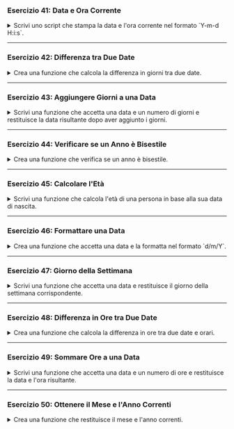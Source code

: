 
### Esercizio 41: Data e Ora Corrente

<details>
<summary>
Scrivi uno script che stampa la data e l'ora corrente nel formato `Y-m-d H:i:s`.
</summary>

```php
<?php
echo "Data e ora corrente: " . date('Y-m-d H:i:s');
?>
```

</details>

---

### Esercizio 42: Differenza tra Due Date

<details>
<summary>
Crea una funzione che calcola la differenza in giorni tra due date.
</summary>

```php
<?php
function differenzaDate($data1, $data2) {
    $datetime1 = new DateTime($data1);
    $datetime2 = new DateTime($data2);
    $interval = $datetime1->diff($datetime2);
    return $interval->days;
}

echo "Differenza in giorni: " . differenzaDate('2024-05-27', '2024-06-10');
?>
```

</details>

---

### Esercizio 43: Aggiungere Giorni a una Data

<details>
<summary>
Scrivi una funzione che accetta una data e un numero di giorni e restituisce la data risultante dopo aver aggiunto i giorni.
</summary>

```php
<?php
function aggiungiGiorni($data, $giorni) {
    $datetime = new DateTime($data);
    $datetime->modify("+$giorni days");
    return $datetime->format('Y-m-d');
}

echo "Data dopo 10 giorni: " . aggiungiGiorni('2024-05-27', 10);
?>
```

</details>

---

### Esercizio 44: Verificare se un Anno è Bisestile

<details>
<summary>
Crea una funzione che verifica se un anno è bisestile.
</summary>

```php
<?php
function èBisestile($anno) {
    return ((($anno % 4) == 0) && (($anno % 100) != 0) || (($anno % 400) == 0));
}

echo "Il 2024 è un anno bisestile? " . (èBisestile(2024) ? "Sì" : "No");
?>
```

</details>

---

### Esercizio 45: Calcolare l'Età

<details>
<summary>
Scrivi una funzione che calcola l'età di una persona in base alla sua data di nascita.
</summary>

```php
<?php
function calcolaEtà($dataNascita) {
    $dataNascita = new DateTime($dataNascita);
    $oggi = new DateTime();
    $età = $oggi->diff($dataNascita);
    return $età->y;
}

echo "L'età della persona nata il 1990-06-15 è: " . calcolaEtà('1990-06-15') . " anni";
?>
```

</details>

---

### Esercizio 46: Formattare una Data

<details>
<summary>
Crea una funzione che accetta una data e la formatta nel formato `d/m/Y`.
</summary>

```php
<?php
function formattaData($data) {
    $datetime = new DateTime($data);
    return $datetime->format('d/m/Y');
}

echo "Data formattata: " . formattaData('2024-05-27');
?>
```

</details>

---

### Esercizio 47: Giorno della Settimana

<details>
<summary>
Scrivi una funzione che accetta una data e restituisce il giorno della settimana corrispondente.
</summary>

```php
<?php
function giornoDellaSettimana($data) {
    $datetime = new DateTime($data);
    return $datetime->format('l');
}

echo "Il giorno della settimana per il 2024-05-27 è: " . giornoDellaSettimana('2024-05-27');
?>
```

</details>

---

### Esercizio 48: Differenza in Ore tra Due Date

<details>
<summary>
Crea una funzione che calcola la differenza in ore tra due date e orari.
</summary>

```php
<?php
function differenzaOre($dataOra1, $dataOra2) {
    $datetime1 = new DateTime($dataOra1);
    $datetime2 = new DateTime($dataOra2);
    $interval = $datetime1->diff($datetime2);
    return ($interval->days * 24) + $interval->h;
}

echo "Differenza in ore: " . differenzaOre('2024-05-27 10:00:00', '2024-05-28 15:00:00');
?>
```

</details>

---

### Esercizio 49: Sommare Ore a una Data

<details>
<summary>
Scrivi una funzione che accetta una data e un numero di ore e restituisce la data e l'ora risultante.
</summary>

```php
<?php
function aggiungiOre($dataOra, $ore) {
    $datetime = new DateTime($dataOra);
    $datetime->modify("+$ore hours");
    return $datetime->format('Y-m-d H:i:s');
}

echo "Data e ora dopo 5 ore: " . aggiungiOre('2024-05-27 10:00:00', 5);
?>
```

</details>

---

### Esercizio 50: Ottenere il Mese e l'Anno Correnti

<details>
<summary>
Crea una funzione che restituisce il mese e l'anno correnti.
</summary>

```php
<?php
function meseAnnoCorrente() {
    return date('F Y');
}

echo "Il mese e l'anno correnti sono: " . meseAnnoCorrente();
?>
```

</details>

